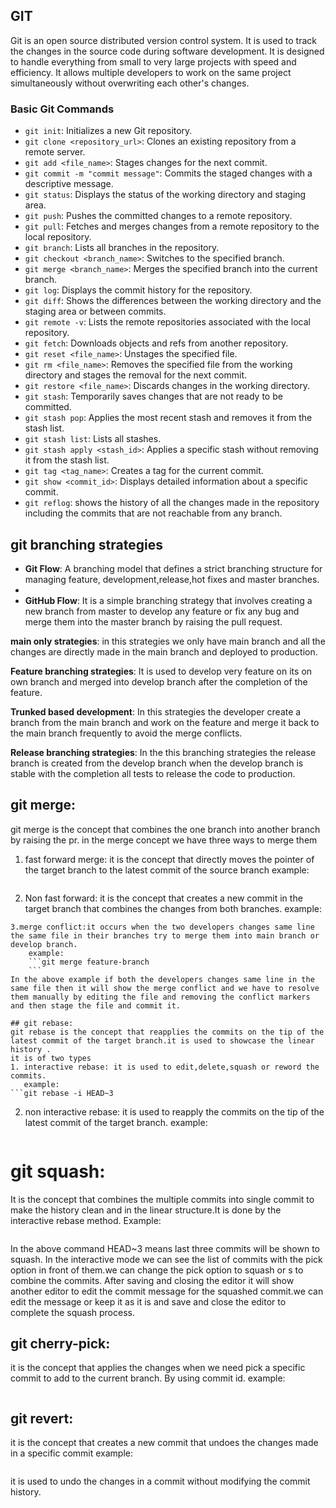 ## GIT 
Git is an open source  distributed version control system.
It is used to track the changes in the source code during software development.
It is designed to handle everything from small to very large projects with speed and efficiency.
It allows multiple developers to work on the same project simultaneously without overwriting each other's changes.

### Basic Git Commands
- `git init`: Initializes a new Git repository.
- `git clone <repository_url>`: Clones an existing repository from a remote server.
- `git add <file_name>`: Stages changes for the next commit.
- `git commit -m "commit message"`: Commits the staged changes with a descriptive message.
- `git status`: Displays the status of the working directory and staging area.
- `git push`: Pushes the committed changes to a remote repository.
- `git pull`: Fetches and merges changes from a remote repository to the local repository.
- `git branch`: Lists all branches in the repository.
- `git checkout <branch_name>`: Switches to the specified branch.
- `git merge <branch_name>`: Merges the specified branch into the current branch.
- `git log`: Displays the commit history for the repository.
- `git diff`: Shows the differences between the working directory and the staging area or between commits.
- `git remote -v`: Lists the remote repositories associated with the local repository.
- `git fetch`: Downloads objects and refs from another repository.
- `git reset <file_name>`: Unstages the specified file.
- `git rm <file_name>`: Removes the specified file from the working directory and stages the removal for the next commit.
- `git restore <file_name>`: Discards changes in the working directory.
- `git stash`: Temporarily saves changes that are not ready to be committed.
- `git stash pop`: Applies the most recent stash and removes it from the stash list.
- `git stash list`: Lists all stashes.
- `git stash apply <stash_id>`: Applies a specific stash without removing it from the stash list.
- `git tag <tag_name>`: Creates a tag for the current commit.
- `git show <commit_id>`: Displays detailed information about a specific commit.
- `git reflog`: shows the history of all the changes made in the repository including the commits that are not reachable from any branch.

## git branching strategies
- **Git Flow**: A branching model that defines a strict branching structure for managing feature, development,release,hot fixes and master branches.
- 
- **GitHub Flow**: It is a simple branching strategy that involves creating a new branch from master to develop any feature or fix any bug and merge them into the master branch by raising the pull request.

**main only strategies**: in this strategies we only have main branch and all the changes are directly made in the main branch and deployed to production.

**Feature branching strategies**:
It is used to develop very feature on its on own branch and merged into  develop branch after the completion of the feature.

**Trunked based development**:
In this strategies the developer create a branch from the main branch and work on the feature and merge it back to the main branch frequently to avoid the merge conflicts.

**Release branching strategies**:
In the this branching strategies the release branch is created from the develop branch when the develop branch is stable with the completion all tests to release the code to production.

## git merge:
git merge is the concept that combines the one branch into another branch by raising the pr.
in the merge concept we have three ways to merge them 
1. fast forward merge: it is the concept that directly moves the pointer of the target branch to the latest commit of the source branch
example:
```git merge feature-branch
```
2. Non fast forward: it is the concept that creates a new commit in the target branch that combines the changes from both branches.
   example:
```git merge --no-ff feature-branch
3.merge conflict:it occurs when the two developers changes same line the same file in their branches try to merge them into main branch or develop branch.
    example:
    ```git merge feature-branch
    ```
In the above example if both the developers changes same line in the same file then it will show the merge conflict and we have to resolve them manually by editing the file and removing the conflict markers and then stage the file and commit it.   

## git rebase:
git rebase is the concept that reapplies the commits on the tip of the latest commit of the target branch.it is used to showcase the linear history .
it is of two types
1. interactive rebase: it is used to edit,delete,squash or reword the commits.
   example:
```git rebase -i HEAD~3
```
2. non interactive rebase: it is used to reapply the commits on the tip of the latest commit of the target branch.
example:
```git rebase main
``` 


# git squash:
It is the concept that combines the multiple commits into single commit to make the history clean and in the linear structure.It is done by the interactive rebase method.
Example:
```git rebase -i HEAD~3
```
In the above command HEAD~3 means last three commits will be shown to squash.
In the interactive mode we can see the list of commits with the pick option in front of them.we can change the pick option to squash or s to combine the commits.
After saving and closing the editor it will show another editor to edit the commit message for the squashed commit.we can edit the message or keep it as it is and save and close the editor to complete the squash process.

## git cherry-pick:
it is the concept that applies the changes when we need pick a specific commit to add to the current branch. By using commit id.
example:
```git cherry-pick <commit_id>
```

## git revert:
it is the concept that creates a new commit that undoes the changes made in a specific commit
example:
```git revert <commit_id>
```
it is used to undo the changes in a commit without modifying the commit history.

  



